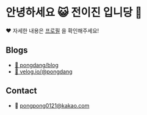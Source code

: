 # 안녕하세요 😺 전이진 입니당 👻 

❤️ 자세한 내용은 [프로필](https://profile.pongdang.me/) 을 확인해주세요!

## Blogs

- [ 🧡 pongdang/blog](https://www.pongdang.today/)
- [ 💚 velog.io/@pongdang](https://velog.io/@pongdang)

## Contact

- 💙 pongpong0121@kakao.com
